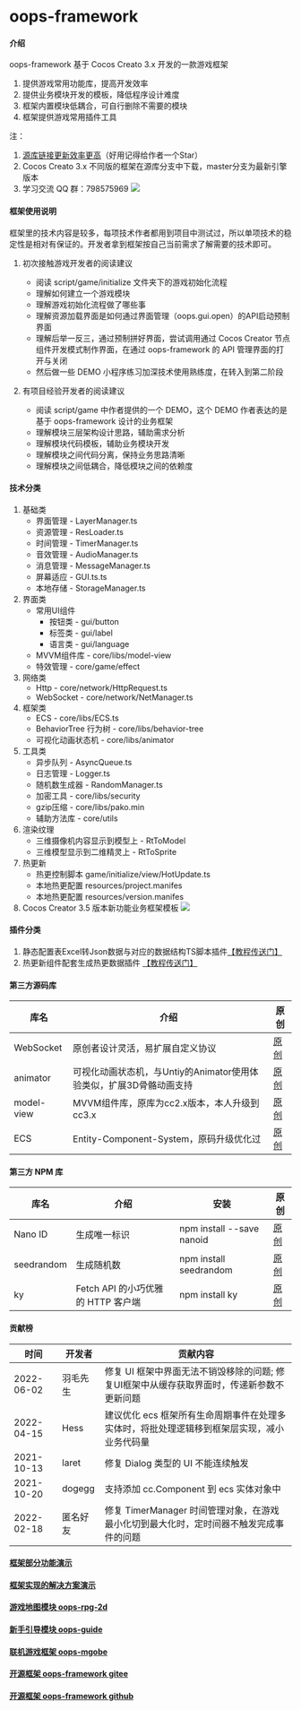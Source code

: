# oops-framework

#### 介绍
oops-framework 基于 Cocos Creato 3.x 开发的一款游戏框架
1. 提供游戏常用功能库，提高开发效率
2. 提供业务模块开发的模板，降低程序设计难度
3. 框架内置模块低耦合，可自行删除不需要的模块
4. 框架提供游戏常用插件工具

注：
1. [源库链接更新效率更高](https://gitee.com/dgflash/oops-framework)（好用记得给作者一个Star）
2. Cocos Creato 3.x 不同版的框架在源库分支中下载，master分支为最新引擎版本
3. 学习交流 QQ 群：798575969
    ![](./doc/imgs/qq.png)

#### 框架使用说明
框架里的技术内容是较多，每项技术作者都用到项目中测试过，所以单项技术的稳定性是相对有保证的。开发者拿到框架按自己当前需求了解需要的技术即可。

1. 初次接触游戏开发者的阅读建议
    - 阅读 script/game/initialize 文件夹下的游戏初始化流程
    - 理解如何建立一个游戏模块
    - 理解游戏初始化流程做了哪些事
    - 理解资源加载界面是如何通过界面管理（oops.gui.open）的API启动预制界面
    - 理解后举一反三，通过预制拼好界面，尝试调用通过 Cocos Creator 节点组件开发模式制作界面，在通过 oops-framework 的 API 管理界面的打开与关闭
    - 然后做一些 DEMO 小程序练习加深技术使用熟练度，在转入到第二阶段

2. 有项目经验开发者的阅读建议
    - 阅读 script/game 中作者提供的一个 DEMO，这个 DEMO 作者表达的是基于 oops-framework 设计的业务框架
    - 理解模块三层架构设计思路，辅助需求分析
    - 理解模块代码模板，辅助业务模块开发
    - 理解模块之间代码分离，保持业务思路清晰
    - 理解模块之间低耦合，降低模块之间的依赖度

#### 技术分类
1. 基础类
    - 界面管理 - LayerManager.ts
    - 资源管理 - ResLoader.ts
    - 时间管理 - TimerManager.ts
    - 音效管理 - AudioManager.ts
    - 消息管理 - MessageManager.ts
    - 屏幕适应 - GUI.ts.ts
    - 本地存储 - StorageManager.ts
2. 界面类 
    - 常用UI组件
        - 按钮类 - gui/button
        - 标签类 - gui/label
        - 语言类 - gui/language
    - MVVM组件库 - core/libs/model-view
    - 特效管理 - core/game/effect
3. 网络类
    - Http - core/network/HttpRequest.ts
    - WebSocket - core/network/NetManager.ts
4. 框架类
    - ECS - core/libs/ECS.ts
    - BehaviorTree 行为树 - core/libs/behavior-tree
    - 可视化动画状态机 - core/libs/animator
5. 工具类
    - 异步队列 - AsyncQueue.ts
    - 日志管理 - Logger.ts
    - 随机数生成器 - RandomManager.ts
    - 加密工具 - core/libs/security
    - gzip压缩 - core/libs/pako.min
    - 辅助方法库 - core/utils
6. 渲染纹理 
    - 三维摄像机内容显示到模型上 - RtToModel
    - 三维模型显示到二维精灵上 - RtToSprite
7. 热更新
    - 热更控制脚本 game/initialize/view/HotUpdate.ts
    - 本地热更配置 resources/project.manifes
    - 本地热更配置 resources/version.manifes
8. Cocos Creator 3.5 版本新功能业务框架模板
    ![](./doc/imgs/module.png)

#### 插件分类
1. 静态配置表Excel转Json数据与对应的数据结构TS脚本插件[【教程传送门】](https://blog.csdn.net/weixin_39324642/article/details/124484273?spm=1001.2014.3001.5502)
2. 热更新组件配套生成热更数据插件 [【教程传送门】](https://blog.csdn.net/weixin_39324642/article/details/124483993?spm=1001.2014.3001.5502)

#### 第三方源码库
| 库名       | 介绍                                                                | 原创                                                         |
| ---------- | ------------------------------------------------------------------- | ------------------------------------------------------------ |
| WebSocket  | 原创者设计灵活，易扩展自定义协议                                    | [原创](https://github.com/wyb10a10/cocos_creator_framework)  |
| animator   | 可视化动画状态机，与Untiy的Animator使用体验类似，扩展3D骨骼动画支持 | [原创](https://github.com/LeeYip/cocos-animator)             |
| model-view | MVVM组件库，原库为cc2.x版本，本人升级到cc3.x                        | [原创](https://github.com/wsssheep/cocos_creator_mvvm_tools) |
| ECS        | Entity-Component-System，原码升级优化过                             | [原创](https://github.com/shangdibaozi/ECS)                  |

#### 第三方 NPM 库
| 库名       | 介绍                               | 安装                      | 原创                                             |
| ---------- | ---------------------------------- | ------------------------- | ------------------------------------------------ |
| Nano ID    | 生成唯一标识                       | npm install --save nanoid | [原创](https://github.com/ai/nanoid)             |
| seedrandom | 生成随机数                         | npm install seedrandom    | [原创](https://www.npmjs.com/package/seedrandom) |
| ky         | Fetch API 的小巧优雅的 HTTP 客户端 | npm install ky            | [原创](https://github.com/sindresorhus/ky)       |

#### 贡献榜
| 时间       | 开发者   | 贡献内容                                                                                    |
| ---------- | -------- | ------------------------------------------------------------------------------------------- |
| 2022-06-02 | 羽毛先生 | 修复 UI 框架中界面无法不销毁移除的问题; 修复UI框架中从缓存获取界面时，传递新参数不更新问题  |
| 2022-04-15 | Hess     | 建议优化 ecs 框架所有生命周期事件在处理多实体时，将批处理逻辑移到框架层实现，减小业务代码量 |
| 2021-10-13 | laret    | 修复 Dialog 类型的 UI 不能连续触发                                                          |
| 2021-10-20 | dogegg   | 支持添加 cc.Component 到 ecs 实体对象中                                                     |
| 2022-02-18 | 匿名好友 | 修复 TimerManager 时间管理对象，在游戏最小化切到最大化时，定时间器不触发完成事件的问题      |

#### [框架部分功能演示](https://oops-1255342636.cos-website.ap-shanghai.myqcloud.com/oops-framework/)
#### [框架实现的解决方案演示](https://oops-1255342636.cos-website.ap-shanghai.myqcloud.com/oops-solution/)
#### [游戏地图模块 oops-rpg-2d](https://store.cocos.com/app/detail/3675)
#### [新手引导模块 oops-guide](https://store.cocos.com/app/detail/3653)
#### [联机游戏框架 oops-mgobe](https://store.cocos.com/app/detail/3574)
#### [开源框架 oops-framework gitee](https://gitee.com/dgflash/oops-framework)
#### [开源框架 oops-framework github](https://github.com/dgflash/oops-framework)